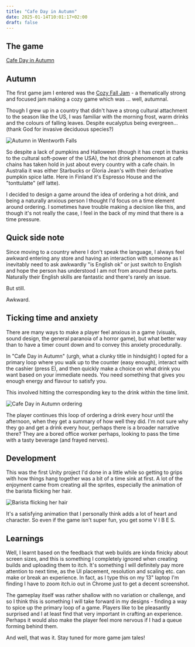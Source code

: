```yaml
---
title: "Cafe Day in Autumn"
date: 2025-01-14T10:01:17+02:00
draft: false
---
```


## The game

[Cafe Day in Autumn](https://tobaschco.itch.io/cafe-day-in-autumn)

## Autumn

The first game jam I entered was the [Cozy Fall Jam](https://itch.io/jam/cozy-fall-jam-2024) - a thematically strong and focused jam making a cozy game which was ... well, autumnal. 

Though I grew up in a country that didn't have a strong cultural attachment to the season like the US, I was familiar with the morning frost, warm drinks and the colours of falling leaves. Despite eucalyptus being evergreen... (thank God for invasive deciduous species?)

![Autumn in Wentworth Falls](/images/autumn.avif)

So despite a lack of pumpkins and Halloween (though it has crept in thanks to the cultural soft-power of the USA), the hot drink phenomenom at cafe chains has taken hold in just about every country with a cafe chain. In Australia it was either Starbucks or Gloria Jean's with their derivative pumpkin spice latte. Here in Finland it's Espresso House and the "tonttulatte" (elf latte). 

I decided to design a game around the idea of ordering a hot drink, and being a naturally anxious person I thought I'd focus on a time element around ordering. I sometimes have trouble making a decision like this, and though it's not really the case, I feel in the back of my mind that there is a time pressure.

## Quick side note

Since moving to a country where I don't speak the language, I always feel awkward entering any store and having an interaction with someone as I inevitably need to ask awkwardly "is English ok" or just switch to English and hope the person has understood I am not from around these parts. Naturally their English skills are fantastic and there's rarely an issue. 

But still. 

Awkward. 

## Ticking time and anxiety

There are many ways to make a player feel anxious in a game (visuals, sound design, the general paranoia of a horror game), but what better way than to have a timer count down and to convey this anxiety procedurally. 

In "Cafe Day in Autumn" (urgh, what a clunky title in hindsight) I opted for a primary loop where you walk up to the counter (easy enough), interact with the cashier (press E), and then quickly make a choice on what drink you want based on your immediate needs. You need something that gives you enough energy and flavour to satisfy you. 

This involved hitting the corresponding key to the drink within the time limit. 

![Cafe Day in Autumn ordering](/images/cafeday.png)

The player continues this loop of ordering a drink every hour until the afternoon, when they get a summary of how well they did. I'm not sure why they go and get a drink every hour, perhaps there is a broader narrative there? They are a bored office worker perhaps, looking to pass the time with a tasty beverage (and frayed nerves).

## Development

This was the first Unity project I'd done in a little while so getting to grips with how things hang together was a bit of a time sink at first. A lot of the enjoyment came from creating all the sprites, especially the animation of the barista flicking her hair.

![Barista flicking her hair](/images/barista.gif)

It's a satisfying animation that I personally think adds a lot of heart and character. So even if the game isn't super fun, you get some V I B E S. 

## Learnings

Well, I learnt based on the feedback that web builds are kinda finicky about screen sizes, and this is something I completely ignored when creating builds and uploading them to itch. It's something I will definitely pay more attention to next time, as the UI placement, resolution and scaling etc. can make or break an experience. In fact, as I type this on my 13" laptop I'm finding I have to zoom itch.io out in Chrome just to get a decent screenshot. 

The gameplay itself was rather shallow with no variation or challenge, and so I think this is something I will take forward in my designs - finding a way to spice up the primary loop of a game. Players like to be pleasantly surprised and I at least find that very important in crafting an experience. Perhaps it would also make the player feel more nervous if I had a queue forming behind them.

And well, that was it. Stay tuned for more game jam tales! 